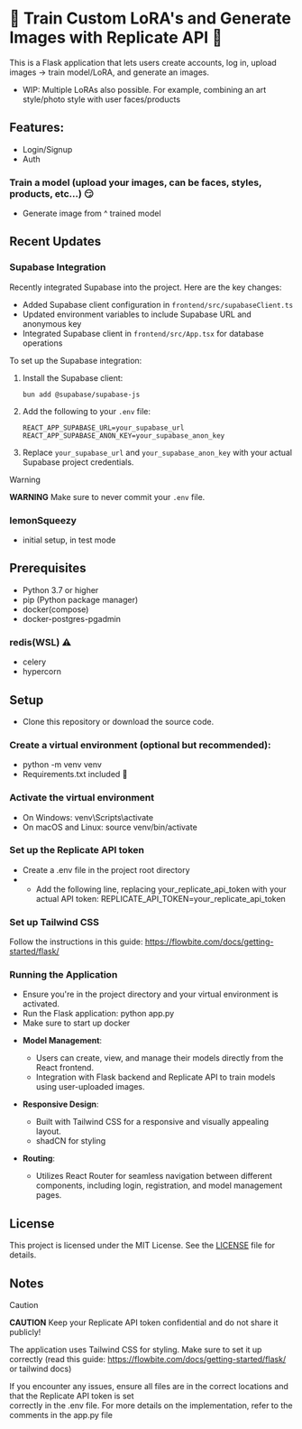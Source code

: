 # 👾 Train Custom LoRA's and Generate Images with Replicate API 🤖

This is a Flask application that lets users create accounts, log in, upload images -> train model/LoRA, and generate an images.
- WIP: Multiple LoRAs also possible. For example, combining an art style/photo style with user faces/products 

## Features:
* Login/Signup
* Auth
### Train a model (upload your images, can be faces, styles, products, etc...) 😏
* Generate image from ^ trained model

## Recent Updates

### Supabase Integration

Recently integrated Supabase into the project. Here are the key changes:

- Added Supabase client configuration in `frontend/src/supabaseClient.ts`
- Updated environment variables to include Supabase URL and anonymous key
- Integrated Supabase client in `frontend/src/App.tsx` for database operations

To set up the Supabase integration:

1. Install the Supabase client:
   ```
   bun add @supabase/supabase-js
   ```

2. Add the following to your `.env` file:
   ```
   REACT_APP_SUPABASE_URL=your_supabase_url
   REACT_APP_SUPABASE_ANON_KEY=your_supabase_anon_key
   ```

3. Replace `your_supabase_url` and `your_supabase_anon_key` with your actual Supabase project credentials.

>[!WARNING]
> **WARNING** Make sure to never commit your `.env` file.

### lemonSqueezy
- initial setup, in test mode

## Prerequisites 
- Python 3.7 or higher
- pip (Python package manager)
- docker(compose) 
- docker-postgres-pgadmin
### redis(WSL) ⚠️
- celery
- hypercorn

## Setup
- Clone this repository or download the source code.

### Create a virtual environment (optional but recommended):
  - python -m venv venv
  - Requirements.txt included 🔋
  
### Activate the virtual environment
  - On Windows: venv\Scripts\activate
  - On macOS and Linux: source venv/bin/activate
  
### Set up the Replicate API token
  - Create a .env file in the project root directory
  - - Add the following line, replacing your_replicate_api_token with your actual API token:
     REPLICATE_API_TOKEN=your_replicate_api_token
    
### Set up Tailwind CSS
  Follow the instructions in this guide: https://flowbite.com/docs/getting-started/flask/
  
### Running the Application
  * Ensure you're in the project directory and your virtual environment is activated.
  * Run the Flask application:
      python app.py
  * Make sure to start up docker

- **Model Management**:
  - Users can create, view, and manage their models directly from the React frontend.
  - Integration with Flask backend and Replicate API to train models using user-uploaded images.

- **Responsive Design**:
  - Built with Tailwind CSS for a responsive and visually appealing layout.
  - shadCN for styling

- **Routing**:
  - Utilizes React Router for seamless navigation between different components, including login, registration, and model management pages.

## License

This project is licensed under the MIT License. See the [LICENSE](LICENSE) file for details.
    
## Notes
>[!CAUTION]
> **CAUTION** Keep your Replicate API token confidential and do not share it publicly!
 
  
  The application uses Tailwind CSS for styling. Make sure to set it up correctly (read this guide: https://flowbite.com/docs/getting-started/flask/ or tailwind docs)
  
  If you encounter any issues, ensure all files are in the correct locations and that the Replicate API token is set   
  correctly in the .env file.
  For more details on the implementation, refer to the comments in the app.py file

